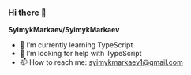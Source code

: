 ### Hi there 👋


**SyimykMarkaev/SyimykMarkaev** 


- 🌱 I’m currently learning TypeScript
- 🤔 I’m looking for help with TypeScript
- 📫 How to reach me: syimykmarkaev1@gmail.com
